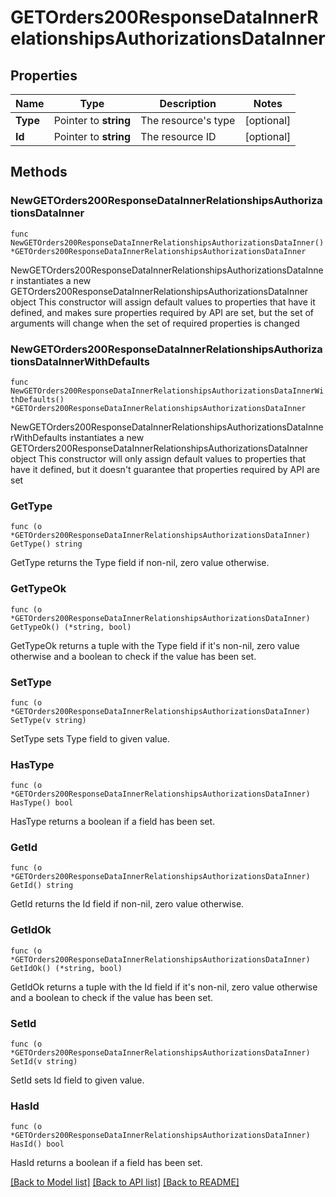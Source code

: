 # GETOrders200ResponseDataInnerRelationshipsAuthorizationsDataInner

## Properties

Name | Type | Description | Notes
------------ | ------------- | ------------- | -------------
**Type** | Pointer to **string** | The resource&#39;s type | [optional] 
**Id** | Pointer to **string** | The resource ID | [optional] 

## Methods

### NewGETOrders200ResponseDataInnerRelationshipsAuthorizationsDataInner

`func NewGETOrders200ResponseDataInnerRelationshipsAuthorizationsDataInner() *GETOrders200ResponseDataInnerRelationshipsAuthorizationsDataInner`

NewGETOrders200ResponseDataInnerRelationshipsAuthorizationsDataInner instantiates a new GETOrders200ResponseDataInnerRelationshipsAuthorizationsDataInner object
This constructor will assign default values to properties that have it defined,
and makes sure properties required by API are set, but the set of arguments
will change when the set of required properties is changed

### NewGETOrders200ResponseDataInnerRelationshipsAuthorizationsDataInnerWithDefaults

`func NewGETOrders200ResponseDataInnerRelationshipsAuthorizationsDataInnerWithDefaults() *GETOrders200ResponseDataInnerRelationshipsAuthorizationsDataInner`

NewGETOrders200ResponseDataInnerRelationshipsAuthorizationsDataInnerWithDefaults instantiates a new GETOrders200ResponseDataInnerRelationshipsAuthorizationsDataInner object
This constructor will only assign default values to properties that have it defined,
but it doesn't guarantee that properties required by API are set

### GetType

`func (o *GETOrders200ResponseDataInnerRelationshipsAuthorizationsDataInner) GetType() string`

GetType returns the Type field if non-nil, zero value otherwise.

### GetTypeOk

`func (o *GETOrders200ResponseDataInnerRelationshipsAuthorizationsDataInner) GetTypeOk() (*string, bool)`

GetTypeOk returns a tuple with the Type field if it's non-nil, zero value otherwise
and a boolean to check if the value has been set.

### SetType

`func (o *GETOrders200ResponseDataInnerRelationshipsAuthorizationsDataInner) SetType(v string)`

SetType sets Type field to given value.

### HasType

`func (o *GETOrders200ResponseDataInnerRelationshipsAuthorizationsDataInner) HasType() bool`

HasType returns a boolean if a field has been set.

### GetId

`func (o *GETOrders200ResponseDataInnerRelationshipsAuthorizationsDataInner) GetId() string`

GetId returns the Id field if non-nil, zero value otherwise.

### GetIdOk

`func (o *GETOrders200ResponseDataInnerRelationshipsAuthorizationsDataInner) GetIdOk() (*string, bool)`

GetIdOk returns a tuple with the Id field if it's non-nil, zero value otherwise
and a boolean to check if the value has been set.

### SetId

`func (o *GETOrders200ResponseDataInnerRelationshipsAuthorizationsDataInner) SetId(v string)`

SetId sets Id field to given value.

### HasId

`func (o *GETOrders200ResponseDataInnerRelationshipsAuthorizationsDataInner) HasId() bool`

HasId returns a boolean if a field has been set.


[[Back to Model list]](../README.md#documentation-for-models) [[Back to API list]](../README.md#documentation-for-api-endpoints) [[Back to README]](../README.md)


